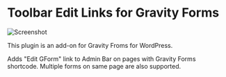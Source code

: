 # Toolbar Edit Links for Gravity Forms

![Screenshot](https://raw.githubusercontent.com/gndev/gravityforms-toolbar-edit-links/master/banner-772x250.jpg)

This plugin is an add-on for Gravity Froms for WordPress.

Adds "Edit GForm" link to Admin Bar on pages with Gravity Forms shortcode.
Multiple forms on same page are also supported.
